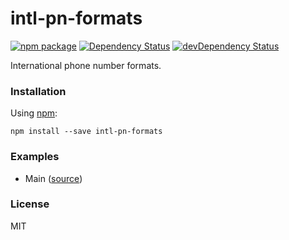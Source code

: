 # intl-pn-formats

[![npm package](https://badge.fury.io/js/intl-pn-formats.svg)](https://www.npmjs.org/package/intl-pn-formats)
[![Dependency Status](https://david-dm.org/opensource-cards/intl-pn-formats.svg)](https://david-dm.org/opensource-cards/intl-pn-formats)
[![devDependency Status](https://david-dm.org/opensource-cards/intl-pn-formats/dev-status.svg)](https://david-dm.org/opensource-cards/intl-pn-formats#info=devDependencies)

International phone number formats.

### Installation

Using [npm](https://www.npmjs.com/):

```
npm install --save intl-pn-formats
```

### Examples

* Main ([source](https://github.com/opensource-cards/intl-pn-formats/tree/master/examples/main))

### License

MIT
